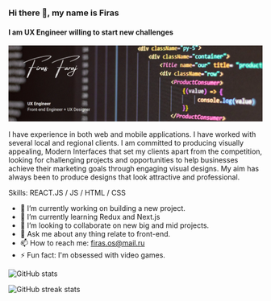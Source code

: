 ### Hi there 👋, my name is Firas
#### I am UX Engineer willing to start new challenges
![I am UX Engineer willing to start new challenges](https://github.com/uxefiras/uxefiras/blob/main/Margarita%20Perez.png)

I have experience in both web and mobile applications. I have worked with several local and regional clients. I am committed to producing visually appealing, Modern Interfaces that set my clients apart from the competition, looking for challenging projects and opportunities to help businesses achieve their marketing goals through engaging visual designs. My aim has always been to produce designs that look attractive and professional.

Skills: REACT.JS / JS / HTML / CSS

- 🔭 I’m currently working on building a new project.
- 🌱 I’m currently learning Redux and Next.js 
- 👯 I’m looking to collaborate on new big and mid projects. 
- 💬 Ask me about any thing relate to front-end.
- 📫 How to reach me: firas.os@mail.ru  
- ⚡ Fun fact: I'm obsessed with video games. 


![GitHub stats](https://github-readme-stats.vercel.app/api?username=uxefiras&show_icons=true)  

![GitHub streak stats](https://github-readme-streak-stats.herokuapp.com/?user=uxefiras)  

